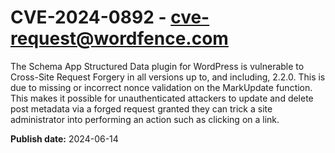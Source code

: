 # CVE-2024-0892 - cve-request@wordfence.com

The Schema App Structured Data plugin for WordPress is vulnerable to Cross-Site Request Forgery in all versions up to, and including, 2.2.0. This is due to missing or incorrect nonce validation on the MarkUpdate function. This makes it possible for unauthenticated attackers to update and delete post metadata via a forged request granted they can trick a site administrator into performing an action such as clicking on a link.

**Publish date:** 2024-06-14
